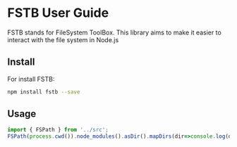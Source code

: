 # FSTB User Guide

FSTB stands for FileSystem ToolBox. This library aims to make it easier to interact with the file system in Node.js

## Install

For install FSTB:

```bash
npm install fstb --save
```
## Usage

```js
import { FSPath } from '../src';
FSPath(process.cwd()).node_modules().asDir().mapDirs(dir=>console.log(dir.name))

```


